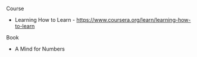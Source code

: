 
Course
- Learning How to Learn - https://www.coursera.org/learn/learning-how-to-learn

Book
- A Mind for Numbers
